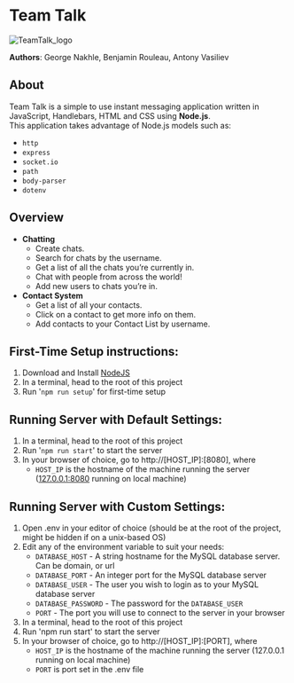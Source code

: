 # Team Talk

![TeamTalk_logo](img/favicon.ico)

**Authors**: George Nakhle, Benjamin Rouleau, Antony Vasiliev

## About

Team Talk is a simple to use instant messaging application written in JavaScript, Handlebars, HTML and CSS using **Node.js**.\
This application takes advantage of Node.js models such as:
- `http`
- `express`
- `socket.io`
- `path`
- `body-parser`
- `dotenv`

## Overview

- **Chatting**
    - Create chats.
    - Search for chats by the username.
    - Get a list of all the chats you’re currently in.
    - Chat with people from across the world!
    - Add new users to chats you’re in.
- **Contact System**
    - Get a list of all your contacts.
    - Click on a contact to get more info on them.
    - Add contacts to your Contact List by username.

## First-Time Setup instructions:
1. Download and Install [NodeJS](https://nodejs.org/en/)
2. In a terminal, head to the root of this project
3. Run '`npm run setup`' for first-time setup

## Running Server with Default Settings:
1. In a terminal, head to the root of this project
2. Run '`npm run start`' to start the server
5. In your browser of choice, go to http://[HOST_IP]:[8080], where
    - `HOST_IP` is the hostname of the machine running the server ([127.0.0.1:8080](http://127.0.0.1:8080) running on local machine)

## Running Server with Custom Settings:
1. Open .env in your editor of choice (should be at the root of the project, might be hidden if on a unix-based OS)
2. Edit any of the environment variable to suit your needs:
    - `DATABASE_HOST` - A string hostname for the MySQL database server. Can be domain, or url
    - `DATABASE_PORT` - An integer port for the MySQL database server
    - `DATABASE_USER` - The user you wish to login as to your MySQL database server
    - `DATABASE_PASSWORD` - The password for the `DATABASE_USER`
    - `PORT` - The port you will use to connect to the server in your browser
3. In a terminal, head to the root of this project
4. Run 'npm run start' to start the server
5. In your browser of choice, go to http://[HOST_IP]:[PORT], where
    - `HOST_IP` is the hostname of the machine running the server (127.0.0.1 running on local machine)
    - `PORT` is port set in the .env file

